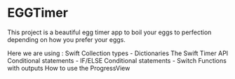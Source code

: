 # EGGTimer
This project is a beautiful egg timer app to boil your eggs to perfection depending on how you prefer your eggs. 

Here we are using :
Swift Collection types - Dictionaries
The Swift Timer API
Conditional statements - IF/ELSE
Conditional statements - Switch
Functions with outputs
How to use the ProgressView
